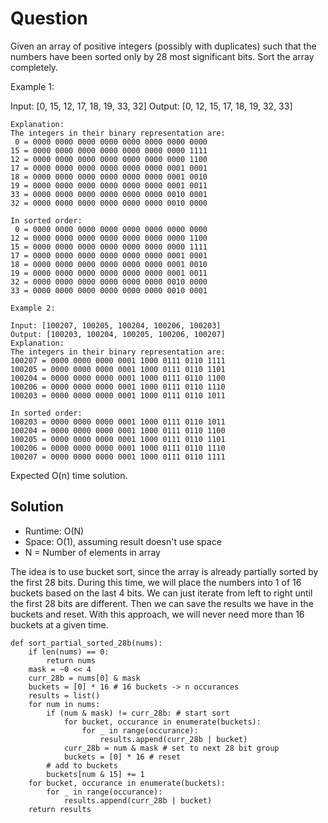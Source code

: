 # Question
Given an array of positive integers (possibly with duplicates) such that the numbers have been sorted only by 28 most significant bits. Sort the array completely.

Example 1:

Input: [0, 15, 12, 17, 18, 19, 33, 32]
Output: [0, 12, 15, 17, 18, 19, 32, 33]

```
Explanation:
The integers in their binary representation are:
 0 = 0000 0000 0000 0000 0000 0000 0000 0000
15 = 0000 0000 0000 0000 0000 0000 0000 1111
12 = 0000 0000 0000 0000 0000 0000 0000 1100
17 = 0000 0000 0000 0000 0000 0000 0001 0001
18 = 0000 0000 0000 0000 0000 0000 0001 0010
19 = 0000 0000 0000 0000 0000 0000 0001 0011
33 = 0000 0000 0000 0000 0000 0000 0010 0001
32 = 0000 0000 0000 0000 0000 0000 0010 0000

In sorted order:
 0 = 0000 0000 0000 0000 0000 0000 0000 0000
12 = 0000 0000 0000 0000 0000 0000 0000 1100
15 = 0000 0000 0000 0000 0000 0000 0000 1111
17 = 0000 0000 0000 0000 0000 0000 0001 0001
18 = 0000 0000 0000 0000 0000 0000 0001 0010
19 = 0000 0000 0000 0000 0000 0000 0001 0011
32 = 0000 0000 0000 0000 0000 0000 0010 0000
33 = 0000 0000 0000 0000 0000 0000 0010 0001
```

```
Example 2:

Input: [100207, 100205, 100204, 100206, 100203]
Output: [100203, 100204, 100205, 100206, 100207]
Explanation:
The integers in their binary representation are:
100207 = 0000 0000 0000 0001 1000 0111 0110 1111
100205 = 0000 0000 0000 0001 1000 0111 0110 1101
100204 = 0000 0000 0000 0001 1000 0111 0110 1100
100206 = 0000 0000 0000 0001 1000 0111 0110 1110
100203 = 0000 0000 0000 0001 1000 0111 0110 1011

In sorted order:
100203 = 0000 0000 0000 0001 1000 0111 0110 1011
100204 = 0000 0000 0000 0001 1000 0111 0110 1100
100205 = 0000 0000 0000 0001 1000 0111 0110 1101
100206 = 0000 0000 0000 0001 1000 0111 0110 1110
100207 = 0000 0000 0000 0001 1000 0111 0110 1111
```

Expected O(n) time solution.

## Solution

- Runtime: O(N)
- Space: O(1), assuming result doesn't use space
- N = Number of elements in array

The idea is to use bucket sort, since the array is already partially sorted by the first 28 bits.
During this time, we will place the numbers into 1 of 16 buckets based on the last 4 bits.
We can just iterate from left to right until the first 28 bits are different.
Then we can save the results we have in the buckets and reset.
With this approach, we will never need more than 16 buckets at a given time.

```
def sort_partial_sorted_28b(nums):
    if len(nums) == 0:
        return nums
    mask = ~0 << 4
    curr_28b = nums[0] & mask 
    buckets = [0] * 16 # 16 buckets -> n occurances
    results = list()
    for num in nums:
        if (num & mask) != curr_28b: # start sort
            for bucket, occurance in enumerate(buckets):
                for _ in range(occurance):
                    results.append(curr_28b | bucket)
            curr_28b = num & mask # set to next 28 bit group
            buckets = [0] * 16 # reset
        # add to buckets
        buckets[num & 15] += 1
    for bucket, occurance in enumerate(buckets):
        for _ in range(occurance):
            results.append(curr_28b | bucket)
    return results
```
